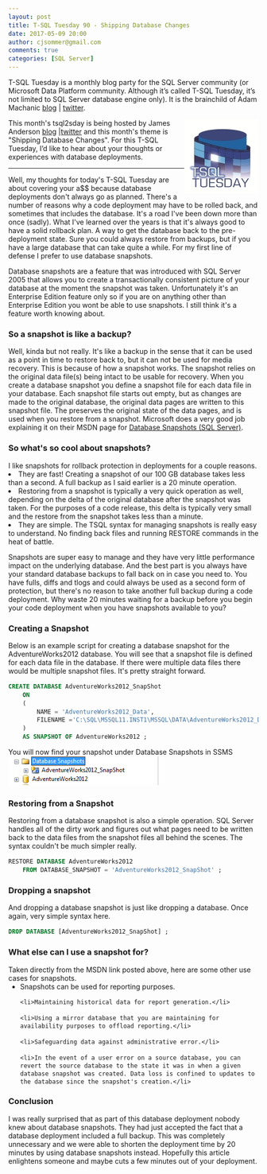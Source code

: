 ```yaml
---
layout: post
title: T-SQL Tuesday 90 - Shipping Database Changes
date: 2017-05-09 20:00
author: cjsommer@gmail.com
comments: true
categories: [SQL Server]
---
```

T-SQL Tuesday is a monthly blog party for the SQL Server community (or Microsoft Data Platform community. Although it’s called T-SQL Tuesday, it’s not limited to SQL Server database engine only). It is the brainchild of Adam Machanic [blog](http://sqlblog.com/blogs/adam_machanic/) &#124; [twitter](https://twitter.com/AdamMachanic).

<img src="/img/TSQLTuesday.jpg" alt="tsql2sday" align="right">

This month's tsql2sday is being hosted by James Anderson [blog](http://thedatabaseavenger.com/2017/05/t-sql-tuesday-shipping-database-changes/) &#124;[twitter](https://twitter.com/DatabaseAvenger) and this month's theme is "Shipping Database Changes". For this T-SQL Tuesday, I’d like to hear about your thoughts or experiences with database deployments.

<hr>

Well, my thoughts for today's T-SQL Tuesday are about covering your a$$ because database deployments don't always go as planned. There's a number of reasons why a code deployment may have to be rolled back, and sometimes that includes the database. It's a road I've been down more than once (sadly). What I've learned over the years is that it's always good to have a solid rollback plan. A way to get the database back to the pre-deployment state. Sure you could always restore from backups, but if you have a large database that can take quite a while. For my first line of defense I prefer to use database snapshots.

Database snapshots are a feature that was introduced with SQL Server 2005 that allows you to create a transactionally consistent picture of your database at the moment the snapshot was taken. Unfortunately it's an Enterprise Edition feature only so if you are on anything other than Enterprise Edition you wont be able to use snapshots. I still think it's a feature worth knowing about.

<h3>So a snapshot is like a backup?</h3>
Well, kinda but not really. It's like a backup in the sense that it can be used as a point in time to restore back to, but it can not be used for media recovery. This is because of how a snapshot works. The snapshot relies on the original data file(s) being intact to be usable for recovery. When you create a database snapshot you define a snapshot file for each data file in your database. Each snapshot file starts out empty, but as changes are made to the original database, the original data pages are written to this snapshot file. The preserves the original state of the data pages, and is used when you restore from a snapshot. Microsoft does a very good job explaining it on their MSDN page for <a href="https://msdn.microsoft.com/en-us/library/ms175158(v=sql.120).aspx" target="_blank">Database Snapshots (SQL Server)</a>.

<h3>So what's so cool about snapshots?</h3>
I like snapshots for rollback protection in deployments for a couple reasons. 

<li>They are fast! Creating a snapshot of our 100 GB database takes less than a second. A full backup as I said earlier is a 20 minute operation.</li>
<li>Restoring from a snapshot is typically a very quick operation as well, depending on the delta of the original database after the snapshot was taken. For the purposes of a code release, this delta is typically very small and the restore from the snapshot takes less than a minute.</li>
<li>They are simple. The TSQL syntax for managing snapshots is really easy to understand. No finding back files and running RESTORE commands in the heat of battle.


Snapshots are super easy to manage and they have very little performance impact on the underlying database. And the best part is you always have your standard database backups to fall back on in case you need to. You have fulls, diffs and tlogs and could always be used as a second form of protection, but there's no reason to take another full backup during a code deployment. Why waste 20 minutes waiting for a backup before you begin your code deployment when you have snapshots available to you?

<h3>Creating a Snapshot</h3>
Below is an example script for creating a database snapshot for the AdventureWorks2012 database. You will see that a snapshot file is defined for each data file in the database. If there were multiple data files there would be multiple snapshot files. It's pretty straight forward.

```sql
CREATE DATABASE AdventureWorks2012_SnapShot
    ON
    (
        NAME = 'AdventureWorks2012_Data',
        FILENAME ='C:\SQL\MSSQL11.INST1\MSSQL\DATA\AdventureWorks2012_Data.ss'
    ) 
    AS SNAPSHOT OF AdventureWorks2012 ;
```

You will now find your snapshot under Database Snapshots in SSMS
<a href="/img/2015/09/DatabaseSnapshots.png"><img src="/img/2015/09/DatabaseSnapshots.png" alt="DatabaseSnapshots" width="302" height="59" class="alignnone size-full wp-image-933" /></a>

<h3>Restoring from a Snapshot</h3>
Restoring from a database snapshot is also a simple operation. SQL Server handles all of the dirty work and figures out what pages need to be written back to the data files from the snapshot files all behind the scenes. The syntax couldn't be much simpler really.

```sql
RESTORE DATABASE AdventureWorks2012 
    FROM DATABASE_SNAPSHOT = 'AdventureWorks2012_SnapShot' ;
```

<h3>Dropping a snapshot</h3>
And dropping a database snapshot is just like dropping a database. Once again, very simple syntax here. 

```sql
DROP DATABASE [AdventureWorks2012_SnapShot] ;
```

<h3>What else can I use a snapshot for?</h3>
Taken directly from the MSDN link posted above, here are some other use cases for snapshots.
<ul>
	<li>Snapshots can be used for reporting purposes.</li>

	<li>Maintaining historical data for report generation.</li>

	<li>Using a mirror database that you are maintaining for availability purposes to offload reporting.</li>

	<li>Safeguarding data against administrative error.</li>

	<li>In the event of a user error on a source database, you can revert the source database to the state it was in when a given database snapshot was created. Data loss is confined to updates to the database since the snapshot's creation.</li>

</ul>

<h3>Conclusion</h3>
I was really surprised that as part of this database deployment nobody knew about database snapshots. They had just accepted the fact that a database deployment included a full backup. This was completely unnecessary and we were able to shorten the deployment time by 20 minutes by using database snapshots instead. Hopefully this article enlightens someone and maybe cuts a few minutes out of your deployment.
